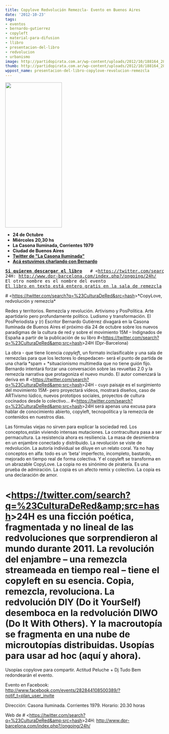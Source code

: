 ```yaml
---
title: Copylove Redvolución Remezcla- Evento en Buenos Aires
date: '2012-10-23'
tags:
- eventos
- bernardo-gutierrez
- copyleft
- material-para-difusion
- llibro
- presentacion-del-libro
- redvolucion
- urbanismo
image: http://partidopirata.com.ar/wp-content/uploads/2012/10/188164_282844108500389_599101702_n.jpg
thumb: http://partidopirata.com.ar/wp-content/uploads/2012/10/188164_282844108500389_599101702_n-150x150.jpg
wppost_name: presentacion-del-libro-copylove-revolucion-remezcla
---
```


<a href="http://partidopirata.com.ar/wp-content/uploads/2012/10/188164_282844108500389_599101702_n.jpg"><img class="alignright size-full wp-image-7017" title="188164_282844108500389_599101702_n" src="http://partidopirata.com.ar/wp-content/uploads/2012/10/188164_282844108500389_599101702_n.jpg" alt="" width="180" height="461" /></a>
<ul>
	<li><strong>24 de Octubre</strong>
<strong> </strong></li>
	<li><strong>Miércoles 20,30 hs</strong></li>
	<li><strong>La Casona Iluminada, Corrientes 1979</strong></li>
	<li><strong>Ciudad de Buenos Aires</strong></li>
	<li><strong><a href="https://twitter.com/casonailuminada" target="_blank">Twitter de "La Casona Iluminada"</a></strong></li>
	<li><strong><a href="http://partidopirata.com.ar/6322/conversando-con-bernardo-gutierrez">Acá estuvimos charlando con Bernardo</a></strong></li>
</ul>
<pre><strong><a href="https://rapidshare.com/files/3706890814/24H_BOOK.pdf" target="_blank">Si quieren descargar el libro</a></strong>   # &lt;<a href="https://twitter.com/search?q=%23CulturaDeRed&amp;src=hash" target="_blank">https://twitter.com/search?q=%23CulturaDeRed&amp;src=hash</a>&gt;
24H: <a href="http://www.dpr-barcelona.com/index.php?/ongoing/24h/" target="_blank">http://www.dpr-barcelona.com/index.php?/ongoing/24h/</a>
El otro nombre es el nombre del evento
<a href="http://www.dpr-barcelona.com/index.php?/ongoing/24h/" target="_blank">El libro en texto está entero gratis en la sala de remezcla</a></pre>
# &lt;<a href="https://twitter.com/search?q=%23CulturaDeRed&amp;src=hash" target="_blank">https://twitter.com/search?q=%23CulturaDeRed&amp;src=hash</a>&gt;*CopyLove, redvolución y remezcla*

Redes y territorios. Remezcla y revolución. Artivismo y PosPolítica. Arte apartidario pero profundamente político. Ludismo y transformación. El PosPeriodista y (r) Escritor Bernardo Gutiérrez divagará en la Casona Iluminada de Buenos Aires el próximo día 24 de octubre sobre los nuevos paradigmas de la cultura de red y sobre el movimiento 15M – Indignados de España a partir de la publicación de su libro
#&lt;<a href="https://twitter.com/search?q=%23CulturaDeRed&amp;src=hash" target="_blank">https://twitter.com/search?q=%23CulturaDeRed&amp;src=hash</a>&gt;24H
(Dpr-Barcelona)

La obra - que tiene licencia *copylef*t, un formato inclasificable y una sala de remezclas para que los lectores lo despedacen- será el punto de partida de una charla *spam + *situacionismo multimedia que no tiene guión fijo. Bernardo intentará forzar una conversación sobre las revueltas 2.0 y
la remezcla narrativa que protagoniza el nuevo mundo. El autor comenzará la deriva en # &lt;<a href="https://twitter.com/search?q=%23CulturaDeRed&amp;src=hash" target="_blank">https://twitter.com/search?q=%23CulturaDeRed&amp;src=hash</a>&gt;24H -
cuyo paisaje es el surgimiento del movimiento 15M- pero proyectará vídeos, mostrará diseños, caso de ARTivismo lúdico, nuevos prototipos sociales, proyectos de cultura cocinados desde lo colectivo...
#&lt;<a href="https://twitter.com/search?q=%23CulturaDeRed&amp;src=hash" target="_blank">https://twitter.com/search?q=%23CulturaDeRed&amp;src=hash</a>&gt;24H
será apenas una excusa para hablar de conocimiento abierto, copyleft, tecnopolítica y la remezcla de contenidos en nuestros días.

Las fórmulas viejas no sirven para explicar la sociedad red. Los conceptos,están viviendo intensas mutaciones. La contracultura pasa a ser permacultura. La resistencia ahora es resiliencia. La masa de desmiembra en un enjambre conectado y distribuido. La revolución se viste de redvolución.
La autoría individual se diluye en un relato coral. Ya no hay conceptos en alfa: todo es un 'beta' imperfecto, incompleto, bastardo, mejorado en tiempo real de forma colectiva. Y el copyleft se transforma en un abrazable CopyLove. La copia no es sinónimo de piratería. Es una prueba de admiración. La copia es un afecto remix y colectivo. La copia es una declaración de amor.

# &lt;<a href="https://twitter.com/search?q=%23CulturaDeRed&amp;src=hash" target="_blank">https://twitter.com/search?q=%23CulturaDeRed&amp;src=hash</a>&gt;24H es una ficción poética, fragmentada y no lineal de las redvoluciones que sorprendieron al mundo durante 2011. La revolución del enjambre – una remezcla streameada en tiempo real – tiene el copyleft en su esencia. Copia, remezcla, revoluciona. La redvolución DIY (Do it YourSelf) desemboca en la redvolución DIWO (Do It With Others). Y la macroutopía se fragmenta en una nube de microutopías distribuidas. Usopías para usar ad hoc (aquí y ahora).
Usopías copylove para compartir. Actitud Peluche + Dj Tudo Bem redondearán el evento.

Evento en Facebook:
<a href="http://www.facebook.com/events/282844108500389/?notif_t=plan_user_invite" target="_blank">http://www.facebook.com/events/282844108500389/?notif_t=plan_user_invite</a>

Dirección: Casona Iluminada. Corrientes 1979. Horario: 20.30 horas

Web de # &lt;<a href="https://twitter.com/search?q=%23CulturaDeRed&amp;src=hash" target="_blank">https://twitter.com/search?q=%23CulturaDeRed&amp;src=hash</a>&gt;24H:
<a href="http://www.dpr-barcelona.com/index.php?/ongoing/24h/" target="_blank">http://www.dpr-barcelona.com/index.php?/ongoing/24h/</a>
